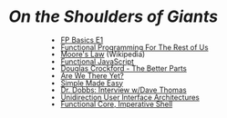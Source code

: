 #  <em class="highlight">On the Shoulders of Giants</em>

<ul style="font-size: 0.9em; line-height: 1em; text-align: left; list-style: inherit; margin-left: 70px">
    <li><a href="http://blog.8thlight.com/uncle-bob/2012/12/22/FPBE1-Whats-it-all-about.html">FP Basics E1</a></li>
    <li><a href="http://www.defmacro.org/ramblings/fp.html">Functional Programming For The Rest of Us</a></li>
    <li><a href="https://en.wikipedia.org/wiki/Moore%27s_law">Moore's Law</a> (Wikipedia)</li>
    <li><a href="http://www.amazon.com/Functional-JavaScript-Introducing-Programming-Underscore-js/dp/1449360726/ref=sr_1_2?ie=UTF8&qid=1441841527&sr=8-2&keywords=functional+programming+in+javascript">Functional JavaScript</a></li>
    <li><a href="https://www.youtube.com/watch?v=PSGEjv3Tqo0">Douglas Crockford - The Better Parts</a></li>
    <li><a href="http://www.infoq.com/presentations/Are-We-There-Yet-Rich-Hickey">Are We There Yet?</a></li>
    <li><a href="http://www.infoq.com/presentations/Simple-Made-Easy">Simple Made Easy</a></li>
    <li><a href="http://www.drdobbs.com/architecture-and-design/dave-thomas-interview-the-corruption-of/240166688?pgno=3">Dr. Dobbs: Interview w/Dave Thomas</a></li>
    <li><a href="http://staltz.com/unidirectional-user-interface-architectures.html">Unidirection User Interface Architectures</a></li>
    <li><a href="https://www.destroyallsoftware.com/screencasts/catalog/functional-core-imperative-shell">Functional Core, Imperative Shell</a></li>
</ul>
